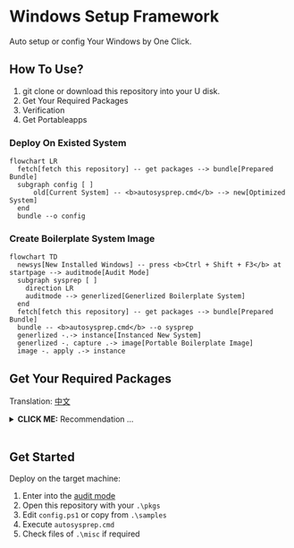 # Windows Setup Framework

Auto setup or config Your Windows by One Click.

## How To Use?

1. git clone or download this repository into your U disk.
2. Get Your Required Packages
3. Verification
4. Get Portableapps

### Deploy On Existed System

```mermaid
flowchart LR
  fetch[fetch this repository] -- get packages --> bundle[Prepared Bundle]
  subgraph config [ ]
      old[Current System] -- <b>autosysprep.cmd</b> --> new[Optimized System]
  end
  bundle --o config
```

### Create Boilerplate System Image

```mermaid
flowchart TD
  newsys[New Installed Windows] -- press <b>Ctrl + Shift + F3</b> at startpage --> auditmode[Audit Mode]
  subgraph sysprep [ ]
    direction LR
    auditmode --> generlized[Generlized Boilerplate System]
  end
  fetch[fetch this repository] -- get packages --> bundle[Prepared Bundle]
  bundle -- <b>autosysprep.cmd</b> --o sysprep
  generlized -.-> instance[Instanced New System]
  generlized -. capture .-> image[Portable Boilerplate Image]
  image -. apply .-> instance
```

## Get Your Required Packages

Translation: [中文](./i18n/getapps-cn.md)

<details>
<summary><b>CLICK ME:</b> Recommendation ...</summary><br/>

download into `.\pkgs`:

- Firefox: privacy-first browser

  [Download Installer directly](https://download.mozilla.org/?product=firefox-latest-ssl&os=win64)

- Thunderbird: Mozilla free email client

  [Official Download Page](https://www.thunderbird.net/)

- OBS: free live recorder

  [Official Download Page](https://obsproject.com/)

- Everything: file searcher, experience far beyond the system built-in search engine

  Find `Download Lite Installer 64-bit` at [Official Download Page](https://www.voidtools.com)

- mcmilk's improved 7zip: compressor

  Find `.exe` at [Official GitHub Release](https://github.com/mcmilk/7-Zip-zstd/releases/latest)

helper:

- Cyberduck: cloud storage explorer

  [Official Download Page](https://cyberduck.io/download/)

- Workrave: rest reminder

  [Official GitHub Release](https://github.com/rcaelers/workrave/releases/latest)

- AltSnap: adjust a window by press modifier key and mouse drag easily

  Find `-x64-inst.exe` at [Official GitHub Release](https://github.com/RamonUnch/AltSnap/releases/latest)

- qBittorrent: free BitTorrent client

  Find `x64` at [FOSSHUB Release](https://www.fosshub.com/qBittorrent.html)

for developers:

- VSCode

  [Download Installer directly](https://code.visualstudio.com/sha/download?build=stable&os=win32-x64-user)

- Chocolatey: Packages Manager

  [Download Installer directly](https://community.chocolatey.org/api/v2/package/chocolatey)

- Sysinternals: advanced system utilities and technical information

  [Download Content directly](https://download.sysinternals.com/files/SysinternalsSuite.zip)

- Git for Windows

  [Official Download Page](https://gitforwindows.org/)

- PowerShell Core: better than classic PowerShell

  Find `win-x64.msi` at [Official GitHub Release](https://aka.ms/powershell-release?tag=stable)

- gVim: text editor Vim with GUI

  Click "Last modified" and find the latest `.exe` at [Official Download Page](https://ftp.nluug.nl/pub/vim/pc/)

- VirtualBox: free open source virtualization platform by Oracle:

  Find `Windows hosts` at [Official Download Page](https://www.vitualbox.org/wiki/Downloads#VirtualBoxbinaries)

- OpenSSH: upgrade SSH component package:

  find `OpenSSH-Win64-v` at [Official GitHub Page](https://github.com/PowerShell/Win32-OpenSSH/releases/latest)

- ImDisk Toolkit: ramdisk for Windows and mounting of image files

  [Official Download Page](https://sourceforge.net/projects/imdisk-toolkit/files/latest/download)

### Verification

Excecute `_verify.cmd` in `.\pkgs`

### Portable Applications

You can get [Firefox ESR](https://portableapps.com/apps/internet/firefox-portable-esr),
unpack it into current repository

### Misc

Manuall Installers, put them into `.\misc`

- Brave: Chromium Distribution

  [Get Online Installer](https://laptop-updates.brave.com/latest/winx64)

- VeraCrypt: free hard disk data encryptor

  Find `MSI Installer` at [Official Download Page](https://www.veracrypt.fr/en/Downloads.html)

- MSYS2: software distribution and building platform for Windows

  [Official Download Page](https://www.msys2.org/#installation)

</details><br/>

## Get Started

Deploy on the target machine:

1. Enter into the
   [audit mode](https://learn.microsoft.com/en-us/windows-hardware/manufacture/desktop/boot-windows-to-audit-mode-or-oobe)
2. Open this repository with your `.\pkgs`
3. Edit `config.ps1` or copy from `.\samples`
4. Execute `autosysprep.cmd`
5. Check files of `.\misc` if required
